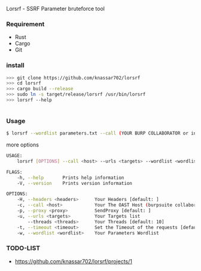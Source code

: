 Lorsrf - SSRF Parameter bruteforce tool

### Requirement
* Rust
* Cargo
* Git

### install
```bash
>>> git clone https://github.com/knassar702/lorsrf
>>> cd lorsrf
>>> cargo build --release
>>> sudo ln -s target/release/lorsrf /usr/bin/lorsrf
>>> lorsrf --help
 
```


### Usage

```bash
$ lorsrf --wordlist parameters.txt --call (YOUR BURP COLLABORATOR or interactsh.com host ) --urls your_targets_list.txt
```


more options

```bash
USAGE:
    lorsrf [OPTIONS] --call <host> --urls <targets> --wordlist <wordlist>

FLAGS:
    -h, --help       Prints help information
    -V, --version    Prints version information

OPTIONS:
    -H, --headers <headers>      Your Headers [default: ]
    -c, --call <host>            Your The OAST Host (burpsuite collaborator or interactsh.com)
    -p, --proxy <proxy>          SendProxy [default: ]
    -u, --urls <targets>         Your Targets list
        --threads <threads>      Your Threads [default: 10]
    -t, --timeout <timeout>      Set the Timeout of the requests [default: 10]
    -w, --wordlist <wordlist>    Your Parameters Wordlist
```


### TODO-LIST
* https://github.com/knassar702/lorsrf/projects/1